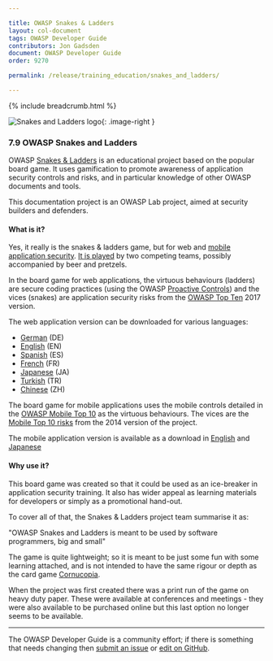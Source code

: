 ```yaml
---

title: OWASP Snakes & Ladders
layout: col-document
tags: OWASP Developer Guide
contributors: Jon Gadsden
document: OWASP Developer Guide
order: 9270

permalink: /release/training_education/snakes_and_ladders/

---
```


{% include breadcrumb.html %}

<style type="text/css">
.image-right {
  height: 180px;
  display: block;
  margin-left: auto;
  margin-right: auto;
  float: right;
}
</style>

![Snakes and Ladders logo](../../../assets/images/logos/snakes_ladders.png "OWASP Snakes and Ladders"){: .image-right }

### 7.9 OWASP Snakes and Ladders

OWASP [Snakes & Ladders][snakes] is an educational project based on the popular board game.
It uses gamification to promote awareness of application security controls and risks,
and in particular knowledge of other OWASP documents and tools.

This documentation project is an OWASP Lab project, aimed at security builders and defenders.

#### What is it?

Yes, it really is the snakes & ladders game, but for web and [mobile application security][csmas].
[It is played][snakeshowto] by two competing teams, possibly accompanied by beer and pretzels.

In the board game for web applications, the virtuous behaviours (ladders) are secure coding practices
(using the OWASP [Proactive Controls][proactive10]) and the vices (snakes)
are application security risks from the [OWASP Top Ten][top102017] 2017 version.

The web application version can be downloaded for various languages:

* [German](https://github.com/OWASP/www-project-snakes-and-ladders/tree/master/assets/files/web/DE) (DE)
* [English](https://github.com/OWASP/www-project-snakes-and-ladders/tree/master/assets/files/web/EN) (EN)
* [Spanish](https://github.com/OWASP/www-project-snakes-and-ladders/tree/master/assets/files/web/ES) (ES)
* [French](https://github.com/OWASP/www-project-snakes-and-ladders/tree/master/assets/files/web/FR) (FR)
* [Japanese](https://github.com/OWASP/www-project-snakes-and-ladders/tree/master/assets/files/web/JA) (JA)
* [Turkish](https://github.com/OWASP/www-project-snakes-and-ladders/tree/master/assets/files/web/TR) (TR)
* [Chinese](https://github.com/OWASP/www-project-snakes-and-ladders/tree/master/assets/files/web/ZH) (ZH)

The board game for mobile applications uses the mobile controls
detailed in the [OWASP Mobile Top 10][mobile10controls] as the virtuous behaviours.
The vices are the [Mobile Top 10 risks][mobile10-2014] from the 2014 version of the project.

The mobile application version is available as a download in
[English](https://github.com/OWASP/www-project-snakes-and-ladders/tree/master/assets/files/mob/EN)
and [Japanese](https://github.com/OWASP/www-project-snakes-and-ladders/tree/master/assets/files/mob/JA)

#### Why use it?

This board game was created so that it could be used as an ice-breaker in application security training.
It also has wider appeal as learning materials for developers or simply as a promotional hand-out.

To cover all of that, the Snakes & Ladders project team summarise it as:

"OWASP Snakes and Ladders is meant to be used by software programmers, big and small"

The game is quite lightweight; so it is meant to be just some fun with some learning attached,
and is not intended to have the same rigour or depth as the card game [Cornucopia][cornucopia].

When the project was first created there was a print run of the game on heavy duty paper.
These were available at conferences and meetings - they were also available to be purchased online
but this last option no longer seems to be available.  

----

The OWASP Developer Guide is a community effort; if there is something that needs changing
then [submit an issue][issue0909] or [edit on GitHub][edit0909].

[cornucopia]: https://owasp.org/www-project-cornucopia/
[csmas]: https://cheatsheetseries.owasp.org/cheatsheets/Mobile_Application_Security_Cheat_Sheet
[edit0909]: https://github.com/OWASP/www-project-developer-guide/blob/main/draft/09-training-education/09-snakes-ladders.md
[issue0909]: https://github.com/OWASP/www-project-developer-guide/issues/new?labels=content&template=request.md&title=Update:%2009-training-education/09-snakes-ladders
[mobile10-2014]: https://owasp.org/www-project-mobile-top-10/2014-risks/
[mobile10controls]: https://owasp.org/www-project-mobile-top-10/#div-controls
[proactive10]: https://owasp.org/www-project-proactive-controls/
[snakes]: https://owasp.org/www-project-snakes-and-ladders/
[snakeshowto]: https://owasp.org/www-project-snakes-and-ladders/#div-play
[top102017]: https://owasp.org/www-project-top-ten/2017/

